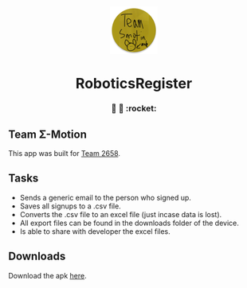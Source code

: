 <p align="center">
  <img src="https://github.com/frc-emotion/RoboticsRegister/blob/master/app/src/main/res/mipmap-xhdpi/ic_launcher.png" />
</p>

<h1 align="center">
  RoboticsRegister
</h1>

<h3 align="center">
  🤖 📄 :rocket:
</h3>

<h2>
  Team Σ-Motion 
</h2>

This app was built for [Team 2658](https://www.team2658.org/).

<h2>
  Tasks
</h2>

* Sends a generic email to the person who signed up.
* Saves all signups to a .csv file.
* Converts the .csv file to an excel file (just incase data is lost).
* All export files can be found in the downloads folder of the device.
* Is able to share with developer the excel files.

<h2>
  Downloads
</h2>

Download the apk [here](https://gitlab.com/JavaCafe01/RoboticsRegister/tags).
